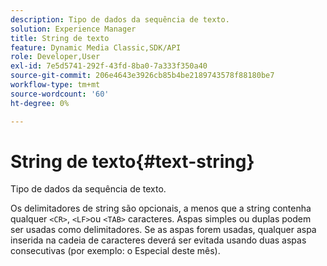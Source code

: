 ```yaml
---
description: Tipo de dados da sequência de texto.
solution: Experience Manager
title: String de texto
feature: Dynamic Media Classic,SDK/API
role: Developer,User
exl-id: 7e5d5741-292f-43fd-8ba0-7a333f350a40
source-git-commit: 206e4643e3926cb85b4be2189743578f88180be7
workflow-type: tm+mt
source-wordcount: '60'
ht-degree: 0%

---
```


# String de texto{#text-string}

Tipo de dados da sequência de texto.

Os delimitadores de string são opcionais, a menos que a string contenha qualquer `<CR>`, `<LF>`ou `<TAB>` caracteres. Aspas simples ou duplas podem ser usadas como delimitadores. Se as aspas forem usadas, qualquer aspa inserida na cadeia de caracteres deverá ser evitada usando duas aspas consecutivas (por exemplo: o Especial deste mês).
